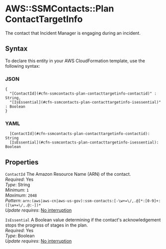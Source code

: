 # AWS::SSMContacts::Plan ContactTargetInfo<a name="aws-properties-ssmcontacts-plan-contacttargetinfo"></a>

The contact that Incident Manager is engaging during an incident\.

## Syntax<a name="aws-properties-ssmcontacts-plan-contacttargetinfo-syntax"></a>

To declare this entity in your AWS CloudFormation template, use the following syntax:

### JSON<a name="aws-properties-ssmcontacts-plan-contacttargetinfo-syntax.json"></a>

```
{
  "[ContactId](#cfn-ssmcontacts-plan-contacttargetinfo-contactid)" : String,
  "[IsEssential](#cfn-ssmcontacts-plan-contacttargetinfo-isessential)" : Boolean
}
```

### YAML<a name="aws-properties-ssmcontacts-plan-contacttargetinfo-syntax.yaml"></a>

```
  [ContactId](#cfn-ssmcontacts-plan-contacttargetinfo-contactid): String
  [IsEssential](#cfn-ssmcontacts-plan-contacttargetinfo-isessential): Boolean
```

## Properties<a name="aws-properties-ssmcontacts-plan-contacttargetinfo-properties"></a>

`ContactId`  <a name="cfn-ssmcontacts-plan-contacttargetinfo-contactid"></a>
The Amazon Resource Name \(ARN\) of the contact\.  
*Required*: Yes  
*Type*: String  
*Minimum*: `1`  
*Maximum*: `2048`  
*Pattern*: `arn:(aws|aws-cn|aws-us-gov):ssm-contacts:[-\w+=\/,.@]*:[0-9]+:([\w+=\/,.@:-])*`  
*Update requires*: [No interruption](https://docs.aws.amazon.com/AWSCloudFormation/latest/UserGuide/using-cfn-updating-stacks-update-behaviors.html#update-no-interrupt)

`IsEssential`  <a name="cfn-ssmcontacts-plan-contacttargetinfo-isessential"></a>
A Boolean value determining if the contact's acknowledgement stops the progress of stages in the plan\.  
*Required*: Yes  
*Type*: Boolean  
*Update requires*: [No interruption](https://docs.aws.amazon.com/AWSCloudFormation/latest/UserGuide/using-cfn-updating-stacks-update-behaviors.html#update-no-interrupt)